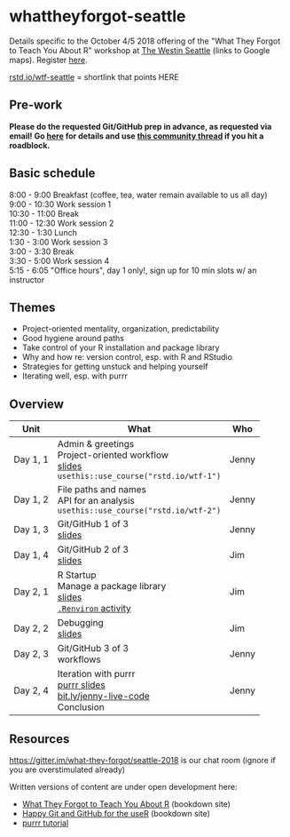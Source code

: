 # whattheyforgot-seattle

Details specific to the October 4/5 2018 offering of the "What They Forgot to Teach You About R" workshop at [The Westin Seattle](https://goo.gl/maps/3KSpPzZjWR92) (links to Google maps). Register [here](https://www.rstudio.com/workshops/what-they-forgot-to-teach-you-about-r/).

[rstd.io/wtf-seattle](https://rstd.io/wtf-seattle) = shortlink that points HERE

## Pre-work

**Please do the requested Git/GitHub prep in advance, as requested via email! Go [here](http://happygitwithr.com/workshops.html#pre-workshop-set-up) for details and use [this community thread](https://community.rstudio.com/t/what-they-forgot-to-teach-you-seattle-oct-2018-system-setup/15287) if you hit a roadblock.**

## Basic schedule

8:00 - 9:00 Breakfast (coffee, tea, water remain available to us all day)  
9:00 - 10:30 Work session 1  
10:30 - 11:00 Break  
11:00 - 12:30 Work session 2  
12:30 - 1:30 Lunch  
1:30 - 3:00 Work session 3  
3:00 - 3:30 Break  
3:30 - 5:00 Work session 4  
5:15 - 6:05 "Office hours", day 1 only!, sign up for 10 min slots w/ an instructor

## Themes

  * Project-oriented mentality, organization, predictability
  * Good hygiene around paths
  * Take control of your R installation and package library
  * Why and how re: version control, esp. with R and RStudio
  * Strategies for getting unstuck and helping yourself
  * Iterating well, esp. with purrr

## Overview

| Unit          | What | Who |
|---------------|------|-----|
| Day 1, 1 | Admin & greetings<br>Project-oriented workflow<br>[slides](day1_slides1_projects-and-paths.pdf)<br>`usethis::use_course("rstd.io/wtf-1")` | Jenny
| Day 1, 2 | File paths and names<br>API for an analysis<br>`usethis::use_course("rstd.io/wtf-2")` | Jenny |
| Day 1, 3 | Git/GitHub 1 of 3<br>[slides](day1_slides2_git-and-github.pdf) | Jenny |
| Day 1, 4 | Git/GitHub 2 of 3<br>[slides](day1_slides4_git-branching-and-remotes.pdf) | Jim |
| Day 2, 1 | R Startup <br>Manage a package library<br>[slides](day2_slides1_R-startup-maintaining-libraries.pdf)<br>[`.Renviron` activity](https://whattheyforgot.org/r-startup.html#renviron) | Jim |
| Day 2, 2 | Debugging<br>[slides](day2_slides2_Debugging-Code-Search.pdf)| Jim |
| Day 2, 3 | Git/GitHub 3 of 3<br>workflows | Jenny |
| Day 2, 4 | Iteration with purrr<br>[purrr slides](https://speakerdeck.com/jennybc/purrr-workshop)<br>[bit.ly/jenny-live-code](http://bit.ly/jenny-live-code)<br>Conclusion | Jenny |

## Resources

<https://gitter.im/what-they-forgot/seattle-2018> is our chat room (ignore if you are overstimulated already)

Written versions of content are under open development here:

  * [What They Forgot to Teach You About R](https://whattheyforgot.org) (bookdown site)
  * [Happy Git and GitHub for the useR](http://happygitwithr.com) (bookdown site)
  * [purrr tutorial](https://jennybc.github.io/purrr-tutorial/)
  

